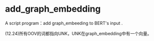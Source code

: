 # add_graph_embedding
 
A script program：add graph_embeeding to BERT's input .

  (12.24)所有OOV的词都指向UNK，UNK在graph_embedding中有一个向量。
